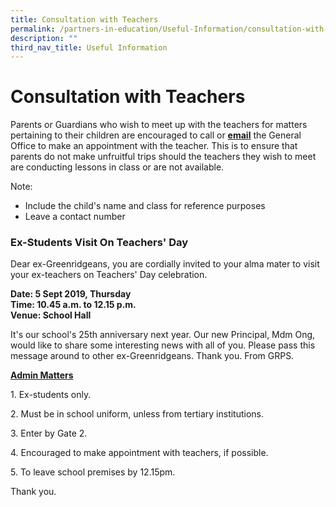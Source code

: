 ```yaml
---
title: Consultation with Teachers
permalink: /partners-in-education/Useful-Information/consultation-with-teachers/
description: ""
third_nav_title: Useful Information
---
```

# Consultation with Teachers
Parents or Guardians who wish to meet up with the teachers for matters pertaining to their children are encouraged to call or **[email](mailto:grps@moe.edu.sg)** the General Office to make an appointment with the teacher. This is to ensure that parents do not make unfruitful trips should the teachers they wish to meet are conducting lessons in class or are not available.

Note:

*   Include the child's name and class for reference purposes
*   Leave a contact number

### Ex-Students Visit On Teachers' Day

Dear ex-Greenridgeans, you are cordially invited to your alma mater to visit your ex-teachers on Teachers' Day celebration.  
  
**Date: 5 Sept 2019, Thursday  
Time: 10.45 a.m. to 12.15 p.m.  
Venue: School Hall**  
  
It's our school's 25th anniversary next year. Our new Principal, Mdm Ong, would like to share some interesting news with all of you. Please pass this message around to other ex-Greenridgeans. Thank you. From GRPS.

  
<b><u>Admin Matters</u></b>
  
1\. Ex-students only.  
  
2\. Must be in school uniform, unless from tertiary institutions.  
  
3\. Enter by Gate 2.  
  
4\. Encouraged to make appointment with teachers, if possible.  
  
5\. To leave school premises by 12.15pm.  
  
  
Thank you.